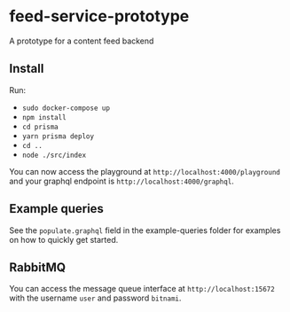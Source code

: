 # feed-service-prototype
A prototype for a content feed backend 

## Install

Run:
- `sudo docker-compose up`
- `npm install`
- `cd prisma`
- `yarn prisma deploy`
- `cd ..`
- `node ./src/index`

You can now access the playground at `http://localhost:4000/playground` and your graphql endpoint is `http://localhost:4000/graphql`.

## Example queries

See the `populate.graphql` field in the example-queries folder for examples on how to quickly get started.

## RabbitMQ

You can access the message queue interface at `http://localhost:15672` with the username `user` and password `bitnami`.
